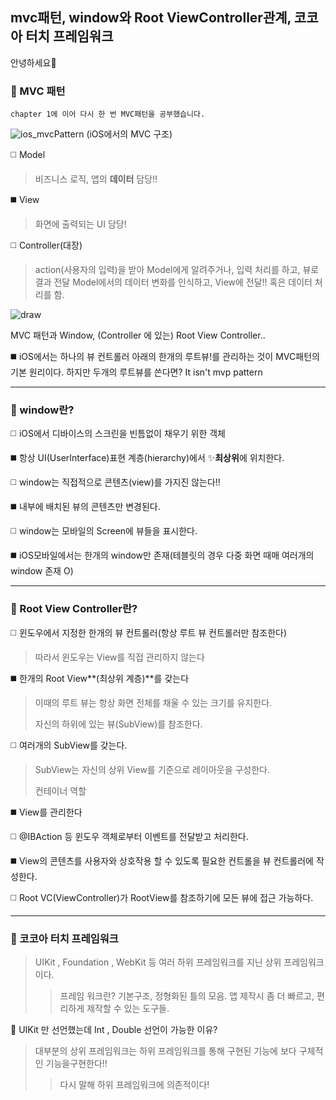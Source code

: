 ##  mvc패턴, window와 Root ViewController관계, 코코아 터치 프레임워크 

안녕하세요👋
 

### 🔭 MVC 패턴
	chapter 1에 이어 다시 한 번 MVC패턴을 공부했습니다.
	
![ios_mvcPattern](https://user-images.githubusercontent.com/96910404/156876650-ffd166f4-e960-451b-9434-1c38d5890360.png)
(iOS에서의 MVC 구조)

:white_medium_square: Model 

> 비즈니스 로직, 앱의 **데이터** 담당!!
 
:black_medium_square: View 

> 화면에 출력되는 UI 담당!

:white_medium_square: Controller(대장)

> action(사용자의 입력)을 받아 Model에게 알려주거나, 입력 처리를 하고, 뷰로 결과 전달
> Model에서의 데이터 변화를 인식하고, View에 전달!! 혹은 데이터 처리를 함.

![draw](https://user-images.githubusercontent.com/96910404/156876648-8d0cc5b5-29ff-4e30-b2cd-2b343adc6728.jpeg)

MVC 패턴과 Window, (Controller 에 있는) Root View Controller..

:black_medium_square: iOS에서는 하나의 뷰 컨트롤러 아래의 한개의 루트뷰!를 관리하는 것이 MVC패턴의 기본 원리이다. 하지만 두개의 루트뷰를 쓴다면? It isn't mvp pattern

 ---
 
### 🔭  window란?

:white_medium_square: iOS에서 디바이스의 스크린을 빈틈없이 채우기 위한 객체

:black_medium_square: 항상 UI(UserInterface)표현 계층(hierarchy)에서 ✨**최상위**에 위치한다.

:white_medium_square: window는 직접적으로 콘텐츠(view)를 가지진 않는다!!

:black_medium_square: 내부에 배치된 뷰의 콘텐츠만 변경된다.

:white_medium_square: window는 모바일의 Screen에 뷰들을 표시한다.

:black_medium_square: iOS모바일에서는 한개의 window만 존재(테블릿의 경우 다중 화면 때매 여러개의 window 존재 O)

---

### 🔭  Root View Controller란?

:white_medium_square: 윈도우에서 지정한 한개의 뷰 컨트롤러(항상 루트 뷰 컨트롤러만 참조한다)
> 따라서 윈도우는 View를 직접 관리하지 않는다

:black_medium_square: 한개의 Root View**(최상위 계층)**를 갖는다
 > 이때의 루트 뷰는 항상 화면 전체를 채울 수 있는 크기를 유지한다.
 > 
 > 자신의 하위에 있는 뷰(SubView)를 참조한다.

:white_medium_square: 여러개의 SubView를 갖는다.
> SubView는 자신의 상위 View를 기준으로 레이아웃을 구성한다.
>
>컨테이너 역할

:black_medium_square: View를 관리한다

:white_medium_square: @IBAction 등 윈도우 객체로부터 이벤트를 전달받고 처리한다.

:black_medium_square: View의 콘텐츠를 사용자와 상호작용 할 수 있도록 필요한 컨트롤을 뷰 컨트롤러에 작성한다.

:white_medium_square: Root VC(ViewController)가 RootView를 참조하기에 모든 뷰에 접근 가능하다.

---

### 🔭  코코아 터치 프레임워크

>  UIKit , Foundation , WebKit 등 여러 하위 프레임워크를 지닌 상위 프레임워크이다.
> > 프레임 워크란? 기본구조, 정형화된 틀의 모음. 앱 제작시 좀 더 빠르고, 편리하게 제작할 수 있는 도구들.

🤔 UIKit 만 선언했는데 Int , Double 선언이 가능한 이유?
> 대부분의 상위 프레임워크는 하위 프레임워크를 통해 구현된 기능에 보다 구체적인 기능을구현한다!!
>  > 다시 말해 하위 프레임워크에 의존적이다!
